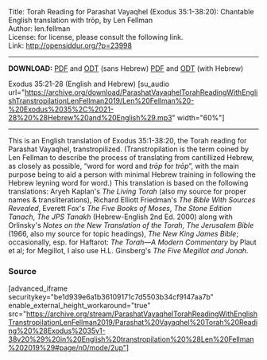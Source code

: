 <html>
<head></head>
<body>
Title: Torah Reading for Parashat Vayaqhel (Exodus 35:1-38:20): Chantable English translation with trōp, by Len Fellman<br />
Author: len.fellman<br />
License: for license, please consult the following link.<br />
Link: <a href="http://opensiddur.org/?p=23998">http://opensiddur.org/?p=23998</a>
<p />
<hr />

<style type="text/css" media="all">.printfriendly {display: none!important;}</style>

<strong>DOWNLOAD:</strong> 
<a href="https://archive.org/download/ParashatVayaqhelTorahReadingWithEnglishTranstropilationLenFellman2019/Parashat%20Vayaqhel%20Torah%20Reading%20%28Exodus%2035v1-38v20%29%20in%20English%20transtropilation%20%28Len%20Fellman%202019%29%20-%20english%20only.pdf">PDF</a> and <a href="https://archive.org/download/ParashatVayaqhelTorahReadingWithEnglishTranstropilationLenFellman2019/Parashat%20Vayaqhel%20Torah%20Reading%20%28Exodus%2035v1-38v20%29%20in%20English%20transtropilation%20%28Len%20Fellman%202019%29%20-%20english%20only.odt">ODT</a> (sans Hebrew) 
<a href="https://archive.org/download/ParashatVayaqhelTorahReadingWithEnglishTranstropilationLenFellman2019/Parashat%20Vayaqhel%20Torah%20Reading%20%28Exodus%2035v1-38v20%29%20in%20English%20transtropilation%20%28Len%20Fellman%202019%29.pdf">PDF</a> and <a href="https://archive.org/download/ParashatVayaqhelTorahReadingWithEnglishTranstropilationLenFellman2019/Parashat%20Vayaqhel%20Torah%20Reading%20%28Exodus%2035v1-38v20%29%20in%20English%20transtropilation%20%28Len%20Fellman%202019%29.odt">ODT</a> (with Hebrew)

Exodus 35:21-28 (English and Hebrew) [su_audio url="https://archive.org/download/ParashatVayaqhelTorahReadingWithEnglishTranstropilationLenFellman2019/Len%20Fellman%20-%20Exodus%2035%2C%2021-28%20%28Hebrew%20and%20English%29.mp3" width="60%"]

<hr />

This is an English translation of Exodus 35:1-38:20, the Torah reading for Parashat Vayaqhel, transtropilized. (Transtropilation is the term coined by Len Fellman to describe the process of translating from cantillized Hebrew, as closely as possible, “word for word and <em>trōp</em> for <em>trōp</em>”, with the main purpose being to aid a person with minimal Hebrew training in following the Hebrew leyning word for word.) This translation is based on the following translations: Aryeh Kaplan's <em>The Living Torah</em> (also my source for proper names & transliterations), Richard Elliott Friedman's <em>The Bible With Sources Revealed</em>, Everett Fox's <em>The Five Books of Moses</em>, <em>The Stone Edition Tanach</em>, <em>The JPS Tanakh</em> (Hebrew-English 2nd Ed. 2000) along with Orlinsky's <em>Notes on the New Translation of the Torah</em>, <em>The Jerusalem Bible</em> (1966, also my source for topic headings), <em>The New King James Bible</em>; occasionally, esp. for Haftarot: <em>The Torah—A Modern Commentary</em> by Plaut et al; for Megillot, I also use H.L. Ginsberg's <em>The Five Megillot and Jonah</em>.

<h3>Source</h3>

[advanced_iframe securitykey="be1d939e6a1b36109171c7d5503b34cf9147aa7b" enable_external_height_workaround="true" src="https://archive.org/stream/ParashatVayaqhelTorahReadingWithEnglishTranstropilationLenFellman2019/Parashat%20Vayaqhel%20Torah%20Reading%20%28Exodus%2035v1-38v20%29%20in%20English%20transtropilation%20%28Len%20Fellman%202019%29#page/n0/mode/2up"]

</body>
</html>